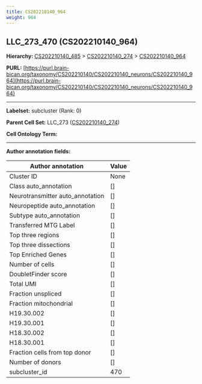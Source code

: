 ```yaml
---
title: CS202210140_964
weight: 964
---
```

## LLC_273_470 (CS202210140_964)
<b>Hierarchy: </b>
[CS202210140_485](../CS202210140_485) >
[CS202210140_274](../CS202210140_274) >
[CS202210140_964](../CS202210140_964)

**PURL:** [https://purl.brain-bican.org/taxonomy/CS202210140/CS202210140_neurons/CS202210140_964](https://purl.brain-bican.org/taxonomy/CS202210140/CS202210140_neurons/CS202210140_964)

---


**Labelset:** subcluster (Rank: 0)

**Parent Cell Set:** LLC_273 ([CS202210140_274](../CS202210140_274))



**Cell Ontology Term:** 

[MARKER GENES.]: #


---

[TRANSFERRED ANNOTATIONS.]: #


[AUTHOR ANNOTATION FIELDS.]: #


**Author annotation fields:**

| Author annotation | Value |
|-------------------|-------|
|Cluster ID|None|
|Class auto_annotation|[]|
|Neurotransmitter auto_annotation|[]|
|Neuropeptide auto_annotation|[]|
|Subtype auto_annotation|[]|
|Transferred MTG Label|[]|
|Top three regions|[]|
|Top three dissections|[]|
|Top Enriched Genes|[]|
|Number of cells|[]|
|DoubletFinder score|[]|
|Total UMI|[]|
|Fraction unspliced|[]|
|Fraction mitochondrial|[]|
|H19.30.002|[]|
|H19.30.001|[]|
|H18.30.002|[]|
|H18.30.001|[]|
|Fraction cells from top donor|[]|
|Number of donors|[]|
|subcluster_id|470|
